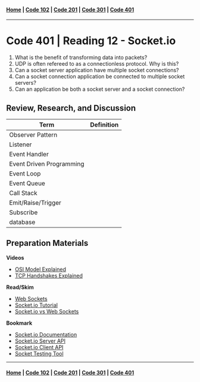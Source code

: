 #### [Home](../README.md) | [Code 102](../102main.md) | [Code 201](../201main.md) | [Code 301](../301main.md) | [Code 401](../401main.md)

---

# Code 401 | Reading 12 - Socket.io

1. What is the benefit of transforming data into packets?
2. UDP is often refereed to as a connectionless protocol. Why is this?
3. Can a socket server application have multiple socket connections?
4. Can a socket connection application be connected to multiple socket servers?
5. Can an application be both a socket server and a socket connection?

## Review, Research, and Discussion

| Term                     | Definition |
| ------------------------ | ---------- |
| Observer Pattern         |            |
| Listener                 |            |
| Event Handler            |            |
| Event Driven Programming |            |
| Event Loop               |            |
| Event Queue              |            |
| Call Stack               |            |
| Emit/Raise/Trigger       |            |
| Subscribe                |            |
| database                 |            |

## Preparation Materials

**Videos**

-   [OSI Model Explained](https://www.youtube.com/watch?v=vv4y_uOneC0)
-   [TCP Handshakes Explained](https://www.youtube.com/watch?v=xMtP5ZB3wSk)

**Read/Skim**

-   [Web Sockets](https://en.wikipedia.org/wiki/WebSocket)
-   [Socket.io Tutorial](https://www.tutorialspoint.com/socket.io/)
-   [Socket.io vs Web Sockets](https://www.educba.com/websocket-vs-socket-io/)

**Bookmark**

-   [Socket.io Documentation](https://socket.io/docs/)
-   [Socket.io Server API](https://socket.io/docs/server-api)
-   [Socket.io Client API](https://socket.io/docs/client-api)
-   [Socket Testing Tool](https://amritb.github.io/socketio-client-tool/)

---

#### [Home](../README.md) | [Code 102](../102main.md) | [Code 201](../201main.md) | [Code 301](../301main.md) | [Code 401](../401main.md)
